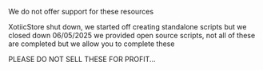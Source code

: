 We do not offer support for these resources

XotiicStore shut down, we started off creating standalone scripts but we closed down 06/05/2025
we provided open source scripts, not all of these are completed but we allow you to complete these

PLEASE DO NOT SELL THESE FOR PROFIT...
